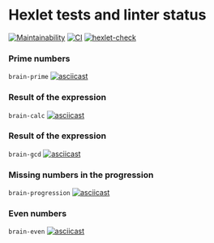# Hexlet tests and linter status
[![Maintainability](https://api.codeclimate.com/v1/badges/a99a88d28ad37a79dbf6/maintainability)](https://codeclimate.com/github/sergey712lab/frontend-project-lvl1/maintainability)
[![CI](https://github.com/sergey712lab/frontend-project-lvl1/actions/workflows/CI/badge.svg)](https://github.com/sergey712lab/frontend-project-lvl1/actions)
[![hexlet-check](https://github.com/sergey712lab/frontend-project-lvl1/actions/workflows/hexlet-check/badge.svg)](https://github.com/sergey712lab/frontend-project-lvl1/actions)

### Prime numbers
```brain-prime```
[![asciicast](https://asciinema.org/a/iAyBx7BdYsJj4eFFmOI7IuEux.svg)](https://asciinema.org/a/iAyBx7BdYsJj4eFFmOI7IuEux)

### Result of the expression
```brain-calc```
[![asciicast](https://asciinema.org/a/6DMjh6ylNKWkdTlj6CXBbqSCd.svg)](https://asciinema.org/a/6DMjh6ylNKWkdTlj6CXBbqSCd)

### Result of the expression
```brain-gcd```
[![asciicast](https://asciinema.org/a/2xQgcGIti5mJiFfDUiaXjdmdX.svg)](https://asciinema.org/a/2xQgcGIti5mJiFfDUiaXjdmdX)

### Missing numbers in the progression
```brain-progression```
[![asciicast](https://asciinema.org/a/TZRxnopBm2kL0ObSXTmmfVEny.svg)](https://asciinema.org/a/TZRxnopBm2kL0ObSXTmmfVEny)

### Even numbers
```brain-even```
[![asciicast](https://asciinema.org/a/5Jt7LHtC9rhJnFDxgN0eCM3S0.svg)](https://asciinema.org/a/5Jt7LHtC9rhJnFDxgN0eCM3S0)
